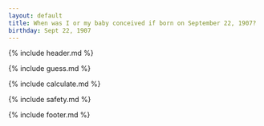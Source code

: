 ```yaml
---
layout: default
title: When was I or my baby conceived if born on September 22, 1907?
birthday: Sept 22, 1907
---
```


{% include header.md %}

{% include guess.md %}

{% include calculate.md %}

{% include safety.md %}

{% include footer.md %}




